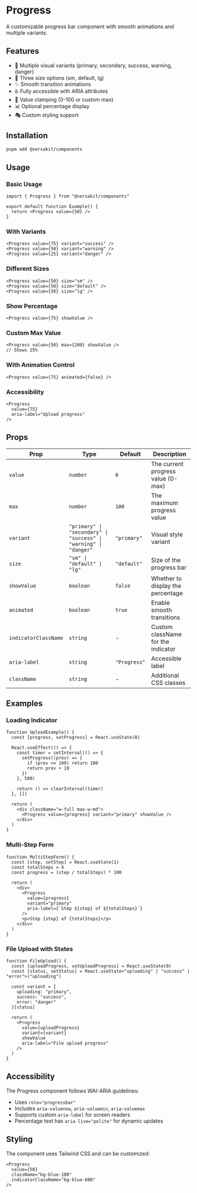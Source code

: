 # Progress

A customizable progress bar component with smooth animations and multiple variants.

## Features

- 🎨 Multiple visual variants (primary, secondary, success, warning, danger)
- 📏 Three size options (sm, default, lg)
- ✨ Smooth transition animations
- ♿ Fully accessible with ARIA attributes
- 🎯 Value clamping (0-100 or custom max)
- 📊 Optional percentage display
- 🎭 Custom styling support

## Installation

```bash
pnpm add @versakit/components
```

## Usage

### Basic Usage

```tsx
import { Progress } from "@versakit/components"

export default function Example() {
  return <Progress value={50} />
}
```

### With Variants

```tsx
<Progress value={75} variant="success" />
<Progress value={50} variant="warning" />
<Progress value={25} variant="danger" />
```

### Different Sizes

```tsx
<Progress value={50} size="sm" />
<Progress value={50} size="default" />
<Progress value={50} size="lg" />
```

### Show Percentage

```tsx
<Progress value={75} showValue />
```

### Custom Max Value

```tsx
<Progress value={50} max={200} showValue />
// Shows 25%
```

### With Animation Control

```tsx
<Progress value={75} animated={false} />
```

### Accessibility

```tsx
<Progress 
  value={75} 
  aria-label="Upload progress"
/>
```

## Props

| Prop | Type | Default | Description |
|------|------|---------|-------------|
| `value` | `number` | `0` | The current progress value (0-max) |
| `max` | `number` | `100` | The maximum progress value |
| `variant` | `"primary" \| "secondary" \| "success" \| "warning" \| "danger"` | `"primary"` | Visual style variant |
| `size` | `"sm" \| "default" \| "lg"` | `"default"` | Size of the progress bar |
| `showValue` | `boolean` | `false` | Whether to display the percentage |
| `animated` | `boolean` | `true` | Enable smooth transitions |
| `indicatorClassName` | `string` | - | Custom className for the indicator |
| `aria-label` | `string` | `"Progress"` | Accessible label |
| `className` | `string` | - | Additional CSS classes |

## Examples

### Loading Indicator

```tsx
function UploadExample() {
  const [progress, setProgress] = React.useState(0)

  React.useEffect(() => {
    const timer = setInterval(() => {
      setProgress((prev) => {
        if (prev >= 100) return 100
        return prev + 10
      })
    }, 500)

    return () => clearInterval(timer)
  }, [])

  return (
    <div className="w-full max-w-md">
      <Progress value={progress} variant="primary" showValue />
    </div>
  )
}
```

### Multi-Step Form

```tsx
function MultiStepForm() {
  const [step, setStep] = React.useState(1)
  const totalSteps = 4
  const progress = (step / totalSteps) * 100

  return (
    <div>
      <Progress 
        value={progress} 
        variant="primary" 
        aria-label={`Step ${step} of ${totalSteps}`}
      />
      <p>Step {step} of {totalSteps}</p>
    </div>
  )
}
```

### File Upload with States

```tsx
function FileUpload() {
  const [uploadProgress, setUploadProgress] = React.useState(0)
  const [status, setStatus] = React.useState<"uploading" | "success" | "error">("uploading")

  const variant = {
    uploading: "primary",
    success: "success",
    error: "danger"
  }[status]

  return (
    <Progress 
      value={uploadProgress} 
      variant={variant}
      showValue
      aria-label="File upload progress"
    />
  )
}
```

## Accessibility

The Progress component follows WAI-ARIA guidelines:

- Uses `role="progressbar"`
- Includes `aria-valuenow`, `aria-valuemin`, `aria-valuemax`
- Supports custom `aria-label` for screen readers
- Percentage text has `aria-live="polite"` for dynamic updates

## Styling

The component uses Tailwind CSS and can be customized:

```tsx
<Progress 
  value={50}
  className="bg-blue-100"
  indicatorClassName="bg-blue-600"
/>
```

